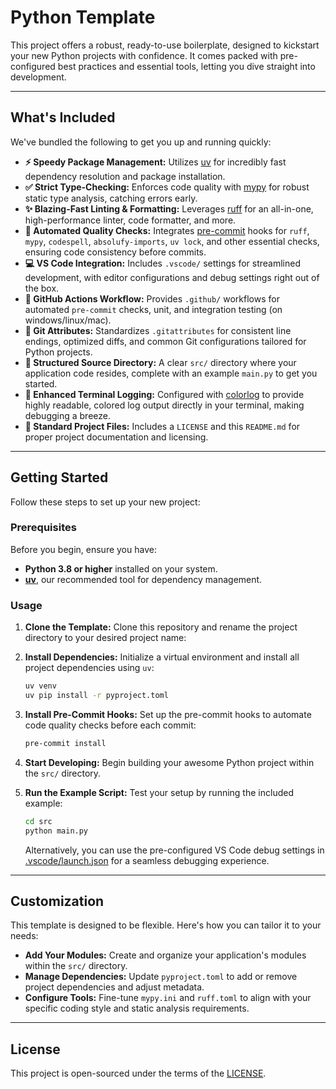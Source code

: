 # Python Template

This project offers a robust, ready-to-use boilerplate, designed to kickstart your new Python projects with confidence. It comes packed with pre-configured best practices and essential tools, letting you dive straight into development.

---

## What's Included

We've bundled the following to get you up and running quickly:

- **⚡️ Speedy Package Management:** Utilizes [uv](https://docs.astral.sh/uv/) for incredibly fast dependency resolution and package installation.
- **✅ Strict Type-Checking:** Enforces code quality with [mypy](https://www.mypy-lang.org/) for robust static type analysis, catching errors early.
- **✨ Blazing-Fast Linting & Formatting:** Leverages [ruff](https://docs.astral.sh/ruff/) for an all-in-one, high-performance linter, code formatter, and more.
- **🚫 Automated Quality Checks:** Integrates [pre-commit](https://pre-commit.com/) hooks for `ruff`, `mypy`, `codespell`, `absolufy-imports`, `uv lock`, and other essential checks, ensuring code consistency before commits.
- **💻 VS Code Integration:** Includes `.vscode/` settings for streamlined development, with editor configurations and debug settings right out of the box.
- **🤖 GitHub Actions Workflow:** Provides `.github/` workflows for automated `pre-commit` checks, unit, and integration testing (on windows/linux/mac).
- **🔗 Git Attributes:** Standardizes `.gitattributes` for consistent line endings, optimized diffs, and common Git configurations tailored for Python projects.
- **📁 Structured Source Directory:** A clear `src/` directory where your application code resides, complete with an example `main.py` to get you started.
- **🌈 Enhanced Terminal Logging:** Configured with [colorlog](https://pypi.org/project/colorlog/) to provide highly readable, colored log output directly in your terminal, making debugging a breeze.
- **📄 Standard Project Files:** Includes a `LICENSE` and this `README.md` for proper project documentation and licensing.

---

## Getting Started

Follow these steps to set up your new project:

### Prerequisites

Before you begin, ensure you have:

- **Python 3.8 or higher** installed on your system.
- **[uv](https://github.com/astral-sh/uv)**, our recommended tool for dependency management.

### Usage

1. **Clone the Template:**
   Clone this repository and rename the project directory to your desired project name:

2. **Install Dependencies:**
   Initialize a virtual environment and install all project dependencies using `uv`:

   ```sh
   uv venv
   uv pip install -r pyproject.toml
   ```

3. **Install Pre-Commit Hooks:**
   Set up the pre-commit hooks to automate code quality checks before each commit:

   ```sh
   pre-commit install
   ```

4. **Start Developing:**
   Begin building your awesome Python project within the `src/` directory.

5. **Run the Example Script:**
   Test your setup by running the included example:

   ```sh
   cd src
   python main.py
   ```

   Alternatively, you can use the pre-configured VS Code debug settings in [.vscode/launch.json](.vscode/launch.json) for a seamless debugging experience.

---

## Customization

This template is designed to be flexible. Here's how you can tailor it to your needs:

- **Add Your Modules:** Create and organize your application's modules within the `src/` directory.
- **Manage Dependencies:** Update `pyproject.toml` to add or remove project dependencies and adjust metadata.
- **Configure Tools:** Fine-tune `mypy.ini` and `ruff.toml` to align with your specific coding style and static analysis requirements.

---

## License

This project is open-sourced under the terms of the [LICENSE](LICENSE).
